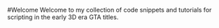 #Welcome
Welcome to my collection of code snippets and tutorials for scripting in the early 3D era GTA titles.
